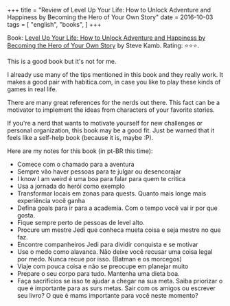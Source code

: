 +++
title = "Review of Level Up Your Life: How to Unlock Adventure and Happiness by Becoming the Hero of Your Own Story"
date = 2016-10-03
tags = [
    "english",
    "books",
]
+++

Book: [Level Up Your Life: How to Unlock Adventure and Happiness by Becoming the Hero of Your Own Story](https://www.goodreads.com/book/show/24615920) by Steve Kamb. Rating: ⭐️⭐️⭐️.

This is a good book but it's not for me.

I already use many of the tips mentioned in this book and they really work.
It makes a good pair with habitica.com, in case you like to play these kinds of games in real life.

There are many great references for the nerds out there. This fact can be a motivator to implement the ideas from characters of your favorite stories.

If you're a nerd that wants to motivate yourself for new challenges or personal organization, this book may be a good fit. Just be warned that it feels like a self-help book (because it is, maybe :P).

Here are my notes for this book (in pt-BR this time):

- Comece com o chamado para a aventura
- Sempre vão haver pessoas para te julgar ou desencorajar
- I know I am weird é uma boa para falar para quem te critica
- Usa a jornada do herói como exemplo
- Transformar locais em zonas para quests. Quanto mais longe mais experiência você ganha
- Defina goals para ir para a academia. Com o tempo você vai ir por que gosta.
- Fique sempre perto de pessoas de level alto.
- Procure um mestre Jedi que conheca mueta coisa e seja mestre no que faz.
- Encontre companheiros Jedi para dividir conquista e se motivar
- Use o medo como alavanca. Não deixe você recusar uma coisa legal por medo. Nunca recue por isso. (Batman e os morcegos)
- Viaje com pouca coisa e não se preocupe em planejar muito
- Prepare o seu corpo para tudo. Mantenha uma dieta boa.
- Faça sacrifícios se isso te ajudar a chegar na sua meta. Saiba priorizar o que é importante para as surs metas. Sair com os amigos ou escrever seu livro? O que é mams importante para você neste momento?

